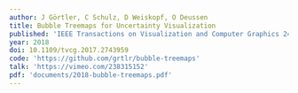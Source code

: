 ```yaml
---
author: J Görtler, C Schulz, D Weiskopf, O Deussen
title: Bubble Treemaps for Uncertainty Visualization
published: 'IEEE Transactions on Visualization and Computer Graphics 24 (1): 719-728'
year: 2018
doi: 10.1109/tvcg.2017.2743959
code: 'https://github.com/grtlr/bubble-treemaps'
talk: 'https://vimeo.com/238315152'
pdf: 'documents/2018-bubble-treemaps.pdf'
---
```


